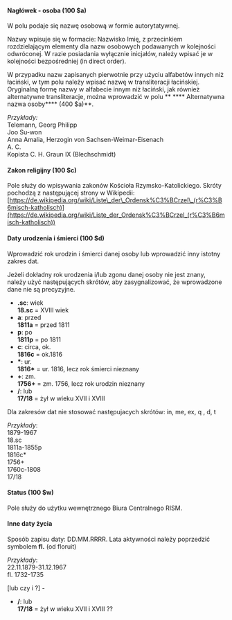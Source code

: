 #### Nagłówek - osoba (100 $a)

W polu podaje się nazwę osobową w formie autorytatywnej.

Nazwy wpisuje się w formacie: Nazwisko Imię, z przecinkiem rozdzielającym elementy dla nazw osobowych podawanych w kolejności odwróconej. W razie posiadania wyłącznie inicjałów, należy wpisać je w kolejności bezpośredniej (in direct order).

W przypadku nazw zapisanych pierwotnie przy użyciu alfabetów innych niż łaciński, w tym polu należy wpisać nazwę w transliteracji łacińskiej. Oryginalną formę nazwy w alfabecie innym niż łaciński, jak również alternatywne transliteracje, można wprowadzić w polu ** **** Alternatywna nazwa osoby**** (400 $a)**.  
  
_Przykłady:_  
Telemann, Georg Philipp  
Joo Su-won  
Anna Amalia, Herzogin von Sachsen-Weimar-Eisenach  
A. C.   
Kopista C. H. Graun IX (Blechschmidt)

#### Zakon religijny (100 $c)

Pole służy do wpisywania zakonów Kościoła Rzymsko-Katolickiego. Skróty pochodzą z następującej strony w Wikipedii:  
[https://de.wikipedia.org/wiki/Liste\_der\_Ordensk%C3%BCrzel\_(r%C3%B6misch-katholisch)](https://de.wikipedia.org/wiki/Liste_der_Ordensk%C3%BCrzel_(r%C3%B6misch-katholisch))

 

#### Daty urodzenia i śmierci (100 $d)

Wprowadzić rok urodzin i śmierci danej osoby lub wprowadzić inny istotny zakres dat.

Jeżeli dokładny rok urodzenia i/lub zgonu danej osoby nie jest znany, należy użyć następujących skrótów, aby zasygnalizować, że wprowadzone dane nie są precyzyjne.

- **.sc**: wiek  
**18.sc** = XVIII wiek  
- **a**: przed   
**1811a** = przed 1811
- **p**:  po  
**1811p** = po 1811
- **c**: circa, ok.  
**1816c** = ok.1816
- **\***: ur.  
**1816\*** = ur. 1816, lecz rok śmierci nieznany  
- **+**: zm.  
**1756+** = zm. 1756, lecz rok urodzin nieznany  
- **/**: lub  
**17/18** = żył w wieku XVII i XVIII  

Dla zakresów dat nie stosować następujacych skrótów: in, me, ex, q , d, t

_Przykłady_:  
1879-1967  
18.sc  
1811a-1855p  
1816c\*  
1756+  
1760c-1808  
17/18

#### Status (100 $w)

Pole służy do użytku wewnętrznego Biura Centralnego RISM.

#### Inne daty życia  

Sposób zapisu daty: DD.MM.RRRR.  Lata aktywności należy poprzedzić symbolem **fl.** (od floruit)  
  
_Przykłady_:   
22.11.1879-31.12.1967  
fl. 1732-1735

[lub czy i ?] -  

  

- **/**: lub  
**17/18** = żył w wieku XVII i XVIII ??